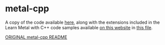 # metal-cpp

A copy of the code available [here](https://developer.apple.com/metal/cpp/),
along with the extensions included in the Learn Metal with C++ code samples available
[on this website](https://developer.apple.com/metal/sample-code/) in
[this file](https://developer.apple.com/metal/LearnMetalCPP.zip).

[ORIGINAL metal-cpp README](metal-cpp/README.md)
